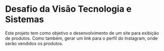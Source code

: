 # Desafio da Visão Tecnologia e Sistemas

Este projeto tem como objetivo o desenvolvimento de um site para exibição de produtos. 
Como também, gerar um link para o perfil do Instagram, onde serão vendidos os produtos.
